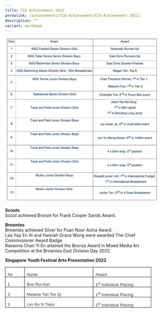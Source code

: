 ```yaml
---
title: CCA Achievement 2022
permalink: /achievements/CCA-Achievement/CCA-Achievement-2022/
description: ""
variant: markdown
---
```

![](/images/ccaachieve.png)

**Scouts**
<br>
Scout achieved Bronze for Frank Cooper Sands Award.

**Brownies**
<br>
Brownies achieved Silver for Puan Noor Aisha Award.
<br>
Lea Yap En Xi and Hannah Grace Wong were awarded The Chief Commissioner Award Badge.
<br>
Raeanna Chan Yi En attained the Bronze Award in Mixed Media Art Competition at the Brownies East Division Day 2022.

**Singapore Youth Festival Arts Presentation 2022**

<table style="border-collapse:collapse;border:none;mso-border-alt:solid windowtext .5pt;
 mso-yfti-tbllook:1184;mso-padding-alt:0in 5.4pt 0in 5.4pt" cellpadding="0" cellspacing="0" border="1" class="MsoTableGrid"><tbody><tr style="mso-yfti-irow:0;mso-yfti-firstrow:yes"><td style="width:35.75pt;border:solid windowtext 1.0pt;
  mso-border-alt:solid windowtext .5pt;padding:0in 5.4pt 0in 5.4pt" valign="top" width="48"><p style="margin-bottom:0in;line-height:normal" class="MsoNormal"><span style="font-size:10.0pt;font-family:&quot;Helvetica&quot;,sans-serif;mso-bidi-font-family:
  Latha;color:#333333;background:white">No</span></p></td><td style="width:157.5pt;border:solid windowtext 1.0pt;
  border-left:none;mso-border-left-alt:solid windowtext .5pt;mso-border-alt:
  solid windowtext .5pt;padding:0in 5.4pt 0in 5.4pt" valign="top" width="210"><p style="margin-bottom:0in;line-height:normal" class="MsoNormal"><span style="font-size:10.0pt;font-family:&quot;Helvetica&quot;,sans-serif;mso-bidi-font-family:
  Latha;color:#333333;background:white">Name</span></p></td><td style="width:130.5pt;border:solid windowtext 1.0pt;
  border-left:none;mso-border-left-alt:solid windowtext .5pt;mso-border-alt:
  solid windowtext .5pt;padding:0in 5.4pt 0in 5.4pt" valign="top" width="174"><p style="margin-bottom:0in;line-height:normal" class="MsoNormal"><span style="font-size:10.0pt;font-family:&quot;Helvetica&quot;,sans-serif;mso-bidi-font-family:
  Latha;color:#333333;background:white">Award</span></p></td></tr><tr style="mso-yfti-irow:1"><td style="width:35.75pt;border:solid windowtext 1.0pt;
  border-top:none;mso-border-top-alt:solid windowtext .5pt;mso-border-alt:solid windowtext .5pt;
  padding:0in 5.4pt 0in 5.4pt" valign="top" width="48"><p style="margin-bottom:0in;line-height:normal" class="MsoNormal"><span style="font-size:10.0pt;font-family:&quot;Helvetica&quot;,sans-serif;mso-bidi-font-family:
  Latha;color:#333333;background:white">1</span></p></td><td style="width:157.5pt;border-top:none;border-left:
  none;border-bottom:solid windowtext 1.0pt;border-right:solid windowtext 1.0pt;
  mso-border-top-alt:solid windowtext .5pt;mso-border-left-alt:solid windowtext .5pt;
  mso-border-alt:solid windowtext .5pt;padding:0in 5.4pt 0in 5.4pt" valign="top" width="210"><p style="margin-bottom:0in;line-height:normal" class="MsoNormal"><span style="font-size:10.0pt;font-family:&quot;Helvetica&quot;,sans-serif;mso-bidi-font-family:
  Latha;color:#333333;background:white">Boo Rui Han</span></p></td><td style="width:130.5pt;border-top:none;border-left:
  none;border-bottom:solid windowtext 1.0pt;border-right:solid windowtext 1.0pt;
  mso-border-top-alt:solid windowtext .5pt;mso-border-left-alt:solid windowtext .5pt;
  mso-border-alt:solid windowtext .5pt;padding:0in 5.4pt 0in 5.4pt" valign="top" width="174"><p style="margin-bottom:0in;line-height:normal" class="MsoNormal"><span style="font-size:10.0pt;font-family:&quot;Helvetica&quot;,sans-serif;mso-bidi-font-family:
  Latha;color:#333333;background:white">1<sup>st</sup> Individual Placing</span></p></td></tr><tr style="mso-yfti-irow:2"><td style="width:35.75pt;border:solid windowtext 1.0pt;
  border-top:none;mso-border-top-alt:solid windowtext .5pt;mso-border-alt:solid windowtext .5pt;
  padding:0in 5.4pt 0in 5.4pt" valign="top" width="48"><p style="margin-bottom:0in;line-height:normal" class="MsoNormal"><span style="font-size:10.0pt;font-family:&quot;Helvetica&quot;,sans-serif;mso-bidi-font-family:
  Latha;color:#333333;background:white">2</span></p></td><td style="width:157.5pt;border-top:none;border-left:
  none;border-bottom:solid windowtext 1.0pt;border-right:solid windowtext 1.0pt;
  mso-border-top-alt:solid windowtext .5pt;mso-border-left-alt:solid windowtext .5pt;
  mso-border-alt:solid windowtext .5pt;padding:0in 5.4pt 0in 5.4pt" valign="top" width="210"><p style="margin-bottom:0in;line-height:normal" class="MsoNormal"><span style="font-size:10.0pt;font-family:&quot;Helvetica&quot;,sans-serif;mso-bidi-font-family:
  Latha;color:#333333;background:white">Melanie Tan Tse Qi</span></p></td><td style="width:130.5pt;border-top:none;border-left:
  none;border-bottom:solid windowtext 1.0pt;border-right:solid windowtext 1.0pt;
  mso-border-top-alt:solid windowtext .5pt;mso-border-left-alt:solid windowtext .5pt;
  mso-border-alt:solid windowtext .5pt;padding:0in 5.4pt 0in 5.4pt" valign="top" width="174"><p style="margin-bottom:0in;line-height:normal" class="MsoNormal"><span style="font-size:10.0pt;font-family:&quot;Helvetica&quot;,sans-serif;mso-bidi-font-family:
  Latha;color:#333333;background:white">1<sup>st</sup> Individual Placing</span></p></td></tr><tr style="mso-yfti-irow:3;mso-yfti-lastrow:yes"><td style="width:35.75pt;border:solid windowtext 1.0pt;
  border-top:none;mso-border-top-alt:solid windowtext .5pt;mso-border-alt:solid windowtext .5pt;
  padding:0in 5.4pt 0in 5.4pt" valign="top" width="48"><p style="margin-bottom:0in;line-height:normal" class="MsoNormal"><span style="font-size:10.0pt;font-family:&quot;Helvetica&quot;,sans-serif;mso-bidi-font-family:
  Latha;color:#333333;background:white">3</span></p></td><td style="width:157.5pt;border-top:none;border-left:
  none;border-bottom:solid windowtext 1.0pt;border-right:solid windowtext 1.0pt;
  mso-border-top-alt:solid windowtext .5pt;mso-border-left-alt:solid windowtext .5pt;
  mso-border-alt:solid windowtext .5pt;padding:0in 5.4pt 0in 5.4pt" valign="top" width="210"><p style="margin-bottom:0in;line-height:normal" class="MsoNormal"><span style="font-size:10.0pt;font-family:&quot;Helvetica&quot;,sans-serif;mso-bidi-font-family:
  Latha;color:#333333;background:white">Lim En Yi Tiara</span></p></td><td style="width:130.5pt;border-top:none;border-left:
  none;border-bottom:solid windowtext 1.0pt;border-right:solid windowtext 1.0pt;
  mso-border-top-alt:solid windowtext .5pt;mso-border-left-alt:solid windowtext .5pt;
  mso-border-alt:solid windowtext .5pt;padding:0in 5.4pt 0in 5.4pt" valign="top" width="174"><p style="margin-bottom:0in;line-height:normal" class="MsoNormal"><span style="font-size:10.0pt;font-family:&quot;Helvetica&quot;,sans-serif;mso-bidi-font-family:
  Latha;color:#333333;background:white">1<sup>st</sup> Individual Placing</span></p></td></tr></tbody></table>